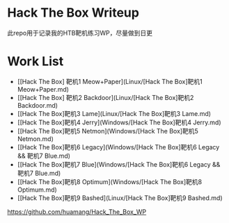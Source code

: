 # Hack The Box Writeup

此repo用于记录我的HTB靶机练习WP，尽量做到日更



# Work List

- [[Hack The Box\] 靶机1 Meow+Paper](Linux/[Hack The Box]靶机1 Meow+Paper.md)
- [[Hack The Box\] 靶机2 Backdoor](Linux/[Hack The Box]靶机2 Backdoor.md)
- [[Hack The Box]靶机3 Lame](Linux/[Hack The Box]靶机3 Lame.md)
- [[Hack The Box]靶机4 Jerry](Windows/[Hack The Box]靶机4 Jerry.md)
- [[Hack The Box]靶机5 Netmon](Windows/[Hack The Box]靶机5 Netmon.md)
- [[Hack The Box]靶机6 Legacy](Windows/[Hack The Box]靶机6 Legacy && 靶机7 Blue.md) 
- [[Hack The Box]靶机7 Blue](Windows/[Hack The Box]靶机6 Legacy && 靶机7 Blue.md)
- [[Hack The Box]靶机8 Optimum](Windows/[Hack The Box]靶机8 Optimum.md)
- [[Hack The Box]靶机9 Bashed](Linux/[Hack The Box]靶机9 Bashed.md)

https://github.com/huamang/Hack_The_Box_WP